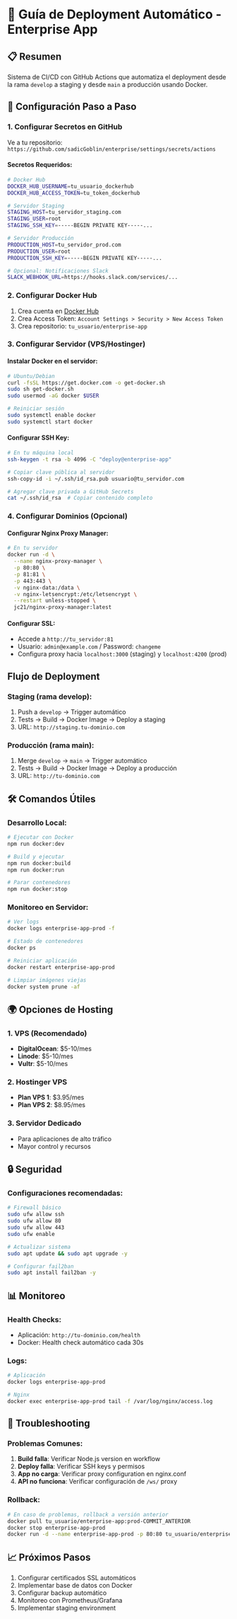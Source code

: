 # 🚀 Guía de Deployment Automático - Enterprise App

## 📋 Resumen
Sistema de CI/CD con GitHub Actions que automatiza el deployment desde la rama `develop` a staging y desde `main` a producción usando Docker.

## 🔧 Configuración Paso a Paso

### 1. Configurar Secretos en GitHub

Ve a tu repositorio: `https://github.com/sadicGoblin/enterprise/settings/secrets/actions`

#### Secretos Requeridos:

```bash
# Docker Hub
DOCKER_HUB_USERNAME=tu_usuario_dockerhub
DOCKER_HUB_ACCESS_TOKEN=tu_token_dockerhub

# Servidor Staging
STAGING_HOST=tu_servidor_staging.com
STAGING_USER=root
STAGING_SSH_KEY=-----BEGIN PRIVATE KEY-----...

# Servidor Producción
PRODUCTION_HOST=tu_servidor_prod.com
PRODUCTION_USER=root
PRODUCTION_SSH_KEY=-----BEGIN PRIVATE KEY-----...

# Opcional: Notificaciones Slack
SLACK_WEBHOOK_URL=https://hooks.slack.com/services/...
```

### 2. Configurar Docker Hub

1. Crea cuenta en [Docker Hub](https://hub.docker.com)
2. Crea Access Token: `Account Settings > Security > New Access Token`
3. Crea repositorio: `tu_usuario/enterprise-app`

### 3. Configurar Servidor (VPS/Hostinger)

#### Instalar Docker en el servidor:
```bash
# Ubuntu/Debian
curl -fsSL https://get.docker.com -o get-docker.sh
sudo sh get-docker.sh
sudo usermod -aG docker $USER

# Reiniciar sesión
sudo systemctl enable docker
sudo systemctl start docker
```

#### Configurar SSH Key:
```bash
# En tu máquina local
ssh-keygen -t rsa -b 4096 -C "deploy@enterprise-app"

# Copiar clave pública al servidor
ssh-copy-id -i ~/.ssh/id_rsa.pub usuario@tu_servidor.com

# Agregar clave privada a GitHub Secrets
cat ~/.ssh/id_rsa  # Copiar contenido completo
```

### 4. Configurar Dominios (Opcional)

#### Configurar Nginx Proxy Manager:
```bash
# En tu servidor
docker run -d \
  --name nginx-proxy-manager \
  -p 80:80 \
  -p 81:81 \
  -p 443:443 \
  -v nginx-data:/data \
  -v nginx-letsencrypt:/etc/letsencrypt \
  --restart unless-stopped \
  jc21/nginx-proxy-manager:latest
```

#### Configurar SSL:
- Accede a `http://tu_servidor:81`
- Usuario: `admin@example.com` / Password: `changeme`
- Configura proxy hacia `localhost:3000` (staging) y `localhost:4200` (prod)

## Flujo de Deployment

### Staging (rama develop):
1. Push a `develop` → Trigger automático
2. Tests → Build → Docker Image → Deploy a staging
3. URL: `http://staging.tu-dominio.com`

### Producción (rama main):
1. Merge `develop` → `main` → Trigger automático
2. Tests → Build → Docker Image → Deploy a producción
3. URL: `http://tu-dominio.com`

## 🛠 Comandos Útiles

### Desarrollo Local:
```bash
# Ejecutar con Docker
npm run docker:dev

# Build y ejecutar
npm run docker:build
npm run docker:run

# Parar contenedores
npm run docker:stop
```

### Monitoreo en Servidor:
```bash
# Ver logs
docker logs enterprise-app-prod -f

# Estado de contenedores
docker ps

# Reiniciar aplicación
docker restart enterprise-app-prod

# Limpiar imágenes viejas
docker system prune -af
```

## 🌍 Opciones de Hosting

### 1. VPS (Recomendado)
- **DigitalOcean**: $5-10/mes
- **Linode**: $5-10/mes
- **Vultr**: $5-10/mes

### 2. Hostinger VPS
- **Plan VPS 1**: $3.95/mes
- **Plan VPS 2**: $8.95/mes

### 3. Servidor Dedicado
- Para aplicaciones de alto tráfico
- Mayor control y recursos

## 🔒 Seguridad

### Configuraciones recomendadas:
```bash
# Firewall básico
sudo ufw allow ssh
sudo ufw allow 80
sudo ufw allow 443
sudo ufw enable

# Actualizar sistema
sudo apt update && sudo apt upgrade -y

# Configurar fail2ban
sudo apt install fail2ban -y
```

## 📊 Monitoreo

### Health Checks:
- Aplicación: `http://tu-dominio.com/health`
- Docker: Health check automático cada 30s

### Logs:
```bash
# Aplicación
docker logs enterprise-app-prod

# Nginx
docker exec enterprise-app-prod tail -f /var/log/nginx/access.log
```

## 🚨 Troubleshooting

### Problemas Comunes:

1. **Build falla**: Verificar Node.js version en workflow
2. **Deploy falla**: Verificar SSH keys y permisos
3. **App no carga**: Verificar proxy configuration en nginx.conf
4. **API no funciona**: Verificar configuración de `/ws/` proxy

### Rollback:
```bash
# En caso de problemas, rollback a versión anterior
docker pull tu_usuario/enterprise-app:prod-COMMIT_ANTERIOR
docker stop enterprise-app-prod
docker run -d --name enterprise-app-prod -p 80:80 tu_usuario/enterprise-app:prod-COMMIT_ANTERIOR
```

## 📈 Próximos Pasos

1. Configurar certificados SSL automáticos
2. Implementar base de datos con Docker
3. Configurar backup automático
4. Monitoreo con Prometheus/Grafana
5. Implementar staging environment
